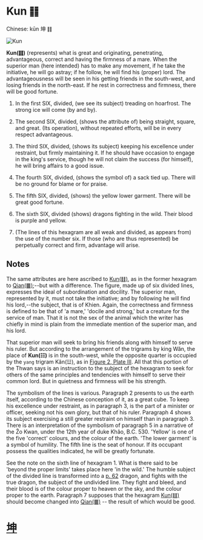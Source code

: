 # Kun ䷁

Chinese: kūn 坤 ䷁

![Kun](https://88o.io/wp-content/uploads/2018/09/02-e59da4kun.jpg)

**Kun(䷁)** (represents) what is great and originating, penetrating, advantageous, correct and having the firmness of a mare. When the superior man (here intended) has to make any movement, if he take the initiative, he will go astray; if he follow, he will find his (proper) lord. The advantageousness will be seen in his getting friends in the south-west, and losing friends in the north-east. If he rest in correctness and firmness, there will be good fortune.

1. In the first SIX, divided, (we see its subject) treading on hoarfrost. The strong ice will come (by and by).

2. The second SIX, divided, (shows the attribute of) being straight, square, and great. (Its operation), without repeated efforts, will be in every respect advantageous.

3. The third SIX, divided, (shows its subject) keeping his excellence under restraint, but firmly maintaining it. If he should have occasion to engage in the king's service, though he will not claim the success (for himself), he will bring affairs to a good issue.

4. The fourth SIX, divided, (shows the symbol of) a sack tied up. There will be no ground for blame or for praise.

5. The fifth SIX, divided, (shows) the yellow lower garment. There will be great good fortune.

6. The sixth SIX, divided (shows) dragons fighting in the wild. Their blood is purple and yellow.

7. (The lines of this hexagram are all weak and divided, as appears from) the use of the number six. If those (who are thus represented) be perpetually correct and firm, advantage will arise.

## Notes

The same attributes are here ascribed to [Kun(䷁)](./e59da4kun.md), as in the former hexagram to [Qian(䷀)](./e4b9beqian.md);--but with a difference. The figure, made up of six divided lines, expresses the ideal of subordination and docility. The superior man, represented by it, must not take the initiative; and by following he will find his lord,--the subject, that is of Khien. Again, the correctness and firmness is defined to be that of 'a mare,' 'docile and strong,' but a creature for the service of man. That it is not the sex of the animal which the writer has chiefly in mind is plain from the immediate mention of the superior man, and his lord.

That superior man will seek to bring his friends along with himself to serve his ruler. But according to the arrangement of the trigrams by king Wăn, the place of **Kun(☷)** is in the south-west, while the opposite quarter is occupied by the `yang` trigram Kăn(☳), as in [Figure 2, Plate III](./https://sacred-texts.com/ich/img/pl3-2.jpg). All that this portion of the Thwan says is an instruction to the subject of the hexagram to seek for others of the same principles and tendencies with himself to serve their common lord. But in quietness and firmness will be his strength.

The symbolism of the lines is various. Paragraph 2 presents to us the earth itself, according to the Chinese conception of it, as a great cube. To keep his excellence under restraint, as in paragraph 3, is the part of a minister or officer, seeking not his own glory, but that of his ruler. Paragraph 4 shows its subject exercising a still greater restraint on himself than in paragraph 3. There is an interpretation of the symbolism of paragraph 5 in a narrative of the Žo Kwan, under the 12th year of duke Khâo, B.C. 530. 'Yellow' is one of the five 'correct' colours, and the colour of the earth. 'The lower garment' is a symbol of humility. The fifth line is the seat of honour. If its occupant possess the qualities indicated, he will be greatly fortunate.

See the note on the sixth line of hexagram 1. What is there said to be 'beyond the proper limits' takes place here 'in the wild.' The humble subject of the divided line is transformed into a [p. 62](./e59bb0kun.md) dragon, and fights with the true dragon, the subject of the undivided line. They fight and bleed, and their blood is of the colour proper to heaven or the sky, and the colour proper to the earth. Paragraph 7 supposes that the hexagram [Kun(䷁)](./e59da4kun.md) should become changed into [Qian(䷀)](./e4b9beqian.md) -- the result of which would be good.

# [坤](./e59da4kun_cn.md)
